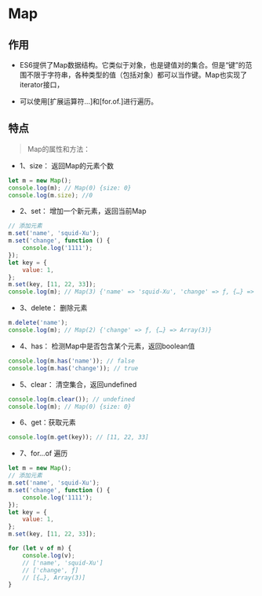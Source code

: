 # Map

## 作用
- ES6提供了Map数据结构。它类似于对象，也是键值对的集合。但是“键”的范围不限于字符串，各种类型的值（包括对象）都可以当作键。Map也实现了iterator接口，

- 可以使用[扩展运算符…]和[for.of.]进行遍历。

## 特点

> Map的属性和方法：

- 1、size： 返回Map的元素个数

```js
let m = new Map();
console.log(m); // Map(0) {size: 0}
console.log(m.size); //0
```
- 2、set： 增加一个新元素，返回当前Map

```js
// 添加元素
m.set('name', 'squid-Xu');
m.set('change', function () {
    console.log('1111');
});
let key = {
    value: 1,
};
m.set(key, [11, 22, 33]);
console.log(m); // Map(3) {'name' => 'squid-Xu', 'change' => ƒ, {…} => Array(3)}
```
- 3、delete： 删除元素

```js
m.delete('name');
console.log(m); // Map(2) {'change' => ƒ, {…} => Array(3)}
```
- 4、has： 检测Map中是否包含某个元素，返回boolean值

```js
console.log(m.has('name')); // false
console.log(m.has('change')); // true
```
- 5、clear： 清空集合，返回undefined

```js
console.log(m.clear()); // undefined
console.log(m); // Map(0) {size: 0}
```

- 6、get：获取元素

```js
console.log(m.get(key)); // [11, 22, 33]
```

- 7、for...of 遍历

```js
let m = new Map();
// 添加元素
m.set('name', 'squid-Xu');
m.set('change', function () {
    console.log('1111');
});
let key = {
    value: 1,
};
m.set(key, [11, 22, 33]);

for (let v of m) {
    console.log(v);
    // ['name', 'squid-Xu']
    // ['change', ƒ]
    // [{…}, Array(3)]
}
```